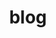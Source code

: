 ---
title: blog
body_classes: header-image fullwidth

content:
    items:
       '@taxonomy':
         category: [blog, fr]
    order:
        by: date
        dir: desc
    limit: 25
    pagination: true

feed:
    description: Description d'un feed de Blog
    lang: fr-FR
    limit: 10
    length: 500
pagination: true
blog_image: false
anchors:
    active: false
---